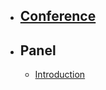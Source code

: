 -   ## [Conference](/{{route}}/{{version}}/conference)
-   ## Panel
    -   [Introduction](/{{route}}/{{version}}/panel/introduction)
